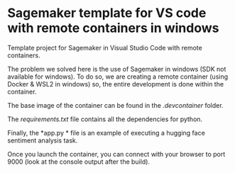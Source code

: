 # Sagemaker template for VS code with remote containers in windows
Template project for Sagemaker in Visual Studio Code with remote containers.

The problem we solved here is the use of Sagemaker in windows (SDK not available for windows). To do so, we are creating a remote container (using Docker & WSL2 in windows) so, the entire development is done within the container.

The base image of the container can be found in the *.devcontainer* folder. 

The *requirements.txt* file contains all the dependencies for python.

Finally, the *app.py * file is an example of executing a hugging face sentiment analysis task.

Once you launch the container, you can connect with your browser to port 9000 (look at the console output after the build).